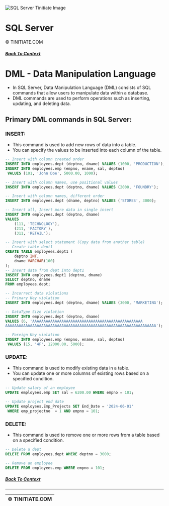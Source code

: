![SQL Server Tinitiate Image](sqlserver_tinitiate.png)

# SQL Server
&copy; TINITIATE.COM

##### [Back To Context](./README.md)

# DML - Data Manipulation Language
* In SQL Server, Data Manipulation Language (DML) consists of SQL commands that allow users to manipulate data within a database.
* DML commands are used to perform operations such as inserting, updating, and deleting data.

## Primary DML commands in SQL Server:
### INSERT:
* This command is used to add new rows of data into a table.
* You can specify the values to be inserted into each column of the table.
```sql
-- Insert with column created order
INSERT INTO employees.dept (deptno, dname) VALUES (1000, 'PRODUCTION');
INSERT INTO employees.emp (empno, ename, sal, deptno)
 VALUES (101, 'John Doe', 5000.00, 1000);

-- Insert with column names, use positional values
INSERT INTO employees.dept (deptno, dname) VALUES (2000, 'FOUNDRY');

-- Insert with column names, different order
INSERT INTO employees.dept (dname, deptno) VALUES ('STORES', 3000);

-- Insert all, Insert more data in single insert
INSERT INTO employees.dept (deptno, dname)
VALUES 
    (111, 'TECHNOLOGY'),
    (211, 'FACTORY'),
    (311, 'RETAIL');

-- Insert with select statement (Copy data from another table)
-- Create table dept1
CREATE TABLE employees.dept1 (
    deptno INT,
    dname VARCHAR(100)
);
-- Insert data from dept into dept1
INSERT INTO employees.dept1 (deptno, dname)
SELECT deptno, dname
FROM employees.dept;

-- Incorrect data violations
-- Primary Key violation
INSERT INTO employees.dept (deptno, dname) VALUES (3000, 'MARKETING');

-- DataType Size violation
INSERT INTO employees.dept (deptno, dname) 
VALUES (6, 'AAAAAAAAAAAAAAAAAAAAAAAAAAAAAAAAAAAAAAAAAAAAAAAAA
AAAAAAAAAAAAAAAAAAAAAAAAAAAAAAAAAAAAAAAAAAAAAAAAAAAAAAAAAAAAAAAAAAA');

-- Foreign Key violation
INSERT INTO employees.emp (empno, ename, sal, deptno)
 VALUES (15, '4F', 12000.00, 5000);
```

### UPDATE:
* This command is used to modify existing data in a table.
* You can update one or more columns of existing rows based on a specified condition.
```sql
-- Update salary of an employee
UPDATE employees.emp SET sal = 6200.00 WHERE empno = 101;

-- Update project end date
UPDATE employees.Emp_Projects SET End_Date = '2024-06-01'
 WHERE emp_projectno  = 1 AND empno = 101;
```

### DELETE:
* This command is used to remove one or more rows from a table based on a specified condition.
```sql
-- Delete a dept
DELETE FROM employees.dept WHERE deptno = 3000;

-- Remove an employee
DELETE FROM employees.emp WHERE empno = 101;
```

##### [Back To Context](./README.md)
***
| &copy; TINITIATE.COM |
|----------------------|
